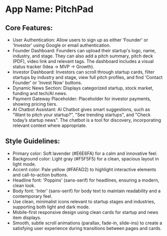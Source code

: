 # **App Name**: PitchPad

## Core Features:

- User Authentication: Allow users to sign up as either 'Founder' or 'Investor' using Google or email authentication.
- Founder Dashboard: Founders can upload their startup's logo, name, industry, and stage. They can also add a pitch summary, pitch deck (PDF), video link and relevant tags. The dashboard includes a visual status tracker (Idea -> MVP -> Growth).
- Investor Dashboard: Investors can scroll through startup cards, filter startups by industry and stage, view full pitch profiles, and find 'Contact Founder' or 'Invest Now' buttons.
- Dynamic News Section: Displays categorized startup, stock market, funding and tech/AI news.
- Payment Gateway Placeholder: Placeholder for investor payments, showing pricing tiers.
- AI Chatbot Assistant: AI Chatbot gives smart suggestions, such as "Want to pitch your startup?", "See trending startups", and "Check today’s startup news". The chatbot is a tool for discovery, incorporating relevant context where appropriate.

## Style Guidelines:

- Primary color: Soft lavender (#E6E6FA) for a calm and innovative feel.
- Background color: Light gray (#F5F5F5) for a clean, spacious layout in light mode.
- Accent color: Pale yellow (#FAFAD2) to highlight interactive elements and call-to-action buttons.
- Headline font: 'Poppins' (sans-serif) for headlines, ensuring a modern, clean look.
- Body font: 'Inter' (sans-serif) for body text to maintain readability and a contemporary feel.
- Use clean, minimalist icons relevant to startup stages and industries, supporting both light and dark mode.
- Mobile-first responsive design using clean cards for startup and news item displays.
- Smooth, subtle scroll animations (parallax, fade-in, slide-ins) to create a satisfying user experience during transitions between pages and cards.